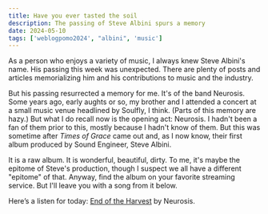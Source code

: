```yaml
---
title: Have you ever tasted the soil
description: The passing of Steve Albini spurs a memory
date: 2024-05-10
tags: ['weblogpomo2024', "albini", 'music']
---
```

As a person who enjoys a variety of music, I always knew Steve Albini's name. His passing this week was unexpected. There are plenty of posts and articles memorializing him and his contributions to music and the industry.

But his passing resurrected a memory for me. It's of the band Neurosis. Some years ago, early aughts or so, my brother and I attended a concert at a small music venue headlined by Soulfly, I think. (Parts of this memory are hazy.) But what I do recall now is the opening act: Neurosis. I hadn't been a fan of them prior to this, mostly because I hadn't know of them. But this was sometime after *Times of Grace* came out and, as I now know, their first album produced by Sound Engineer, Steve Albini. 

It is a raw album. It is wonderful, beautiful, dirty. To me, it's maybe the epitome of Steve's production, though I suspect we all have a different "epitome" of that. Anyway, find the album on your favorite streaming service. But I'll leave you with a song from it below.

Here’s a listen for today: [End of the Harvest](https://open.spotify.com/track/1uYFfGqQg7nTv1PZZpjtnA?si=58433a22141248b7) by Neurosis.